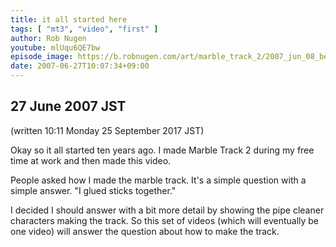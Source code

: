 ```yaml
---
title: it all started here
tags: [ "mt3", "video", "first" ]
author: Rob Nugen
youtube: mlUqu6QE7bw
episode_image: https://b.robnugen.com/art/marble_track_2/2007_jun_08_beyond_the_spiral/Mon_28_May_2007_022007_PM.jpg
date: 2007-06-27T10:07:34+09:00
---
```


## 27 June 2007 JST

(written 10:11 Monday 25 September 2017 JST)

Okay so it all started ten years ago.  I made Marble Track 2 during my
free time at work and then made this video.

People asked how I made the marble track.  It's a simple question
with a simple answer.  "I glued sticks together."

I decided I should answer with a bit more detail by showing the pipe cleaner characters
making the track.  So this set of videos (which will eventually be one
video) will answer the question about how to make the track.
